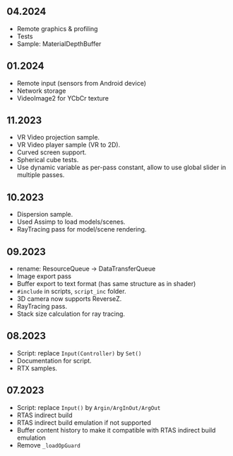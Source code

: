 ## 04.2024
- Remote graphics & profiling
- Tests
- Sample: MaterialDepthBuffer

## 01.2024
- Remote input (sensors from Android device)
- Network storage
- VideoImage2 for YCbCr texture


## 11.2023
- VR Video projection sample.
- VR Video player sample (VR to 2D).
- Curved screen support.
- Spherical cube tests.
- Use dynamic variable as per-pass constant, allow to use global slider in multiple passes.


## 10.2023
- Dispersion sample.
- Used Assimp to load models/scenes.
- RayTracing pass for model/scene rendering.


## 09.2023

- rename: ResourceQueue -> DataTransferQueue
- Image export pass
- Buffer export to text format (has same structure as in shader)
- `#include` in scripts, `script_inc` folder.
- 3D camera now supports ReverseZ.
- RayTracing pass.
- Stack size calculation for ray tracing.


## 08.2023

- Script: replace `Input(Controller)` by `Set()`
- Documentation for script.
- RTX samples.


## 07.2023

- Script: replace `Input()` by `Argin/ArgInOut/ArgOut`
- RTAS indirect build
- RTAS indirect build emulation if not supported
- Buffer content history to make it compatible with RTAS indirect build emulation
- Remove `_loadOpGuard`
